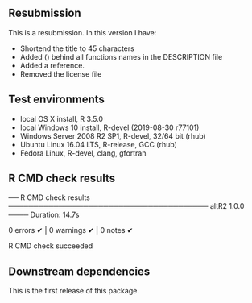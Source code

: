 ## Resubmission
This is a resubmission. In this version I have:

* Shortend the title to 45 characters
* Added () behind all functions names in the DESCRIPTION file
* Added a reference.
* Removed the license file


## Test environments
* local OS X install, R 3.5.0
* local Windows 10 install,  R-devel (2019-08-30 r77101)
* Windows Server 2008 R2 SP1, R-devel, 32/64 bit (rhub)
* Ubuntu Linux 16.04 LTS, R-release, GCC (rhub)
* Fedora Linux, R-devel, clang, gfortran

## R CMD check results
── R CMD check results ──────────────────────────────────────── altR2 1.0.0 ────
Duration: 14.7s

0 errors ✔ | 0 warnings ✔ | 0 notes ✔

R CMD check succeeded
## Downstream dependencies
This is the first release of this package.
 
